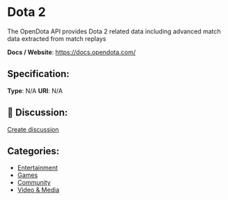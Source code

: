 # Dota 2


The OpenDota API provides Dota 2 related data including advanced match data extracted from match replays

**Docs / Website**: https://docs.opendota.com/

## Specification:
**Type**:  N/A 
**URI**:  N/A 

## 💬 Discussion:
[Create discussion](https://github.com/apis-list/apis-list/discussions/new)

## Categories:
- [Entertainment](https://github.com/apis-list/apis-list#entertainment)
- [Games](https://github.com/apis-list/apis-list#games)
- [Community](https://github.com/apis-list/apis-list#community)
- [Video & Media](https://github.com/apis-list/apis-list#video-and-media)



